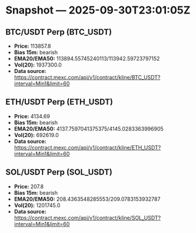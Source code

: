 # Snapshot — 2025-09-30T23:01:05Z

## BTC/USDT Perp (BTC_USDT)
- **Price:** 113857.8
- **Bias 15m:** bearish
- **EMA20/EMA50:** 113894.55745240113/113942.59723797152
- **Vol(20):** 1937300.0
- **Data source:** https://contract.mexc.com/api/v1/contract/kline/BTC_USDT?interval=Min1&limit=60

## ETH/USDT Perp (ETH_USDT)
- **Price:** 4134.69
- **Bias 15m:** bearish
- **EMA20/EMA50:** 4137.7597041375375/4145.0283363996905
- **Vol(20):** 692619.0
- **Data source:** https://contract.mexc.com/api/v1/contract/kline/ETH_USDT?interval=Min1&limit=60

## SOL/USDT Perp (SOL_USDT)
- **Price:** 207.8
- **Bias 15m:** bearish
- **EMA20/EMA50:** 208.4363548285553/209.0783153932787
- **Vol(20):** 1201745.0
- **Data source:** https://contract.mexc.com/api/v1/contract/kline/SOL_USDT?interval=Min1&limit=60
